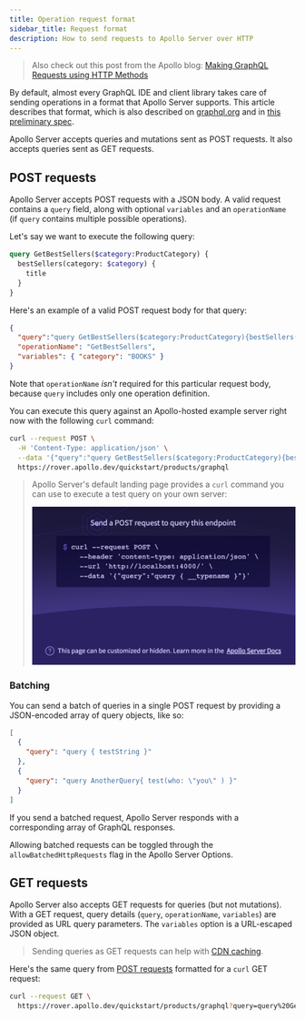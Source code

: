 ```yaml
---
title: Operation request format
sidebar_title: Request format
description: How to send requests to Apollo Server over HTTP
---
```


> Also check out this post from the Apollo blog: [Making GraphQL Requests using HTTP Methods](https://www.apollographql.com/blog/graphql/basics/making-graphql-requests-using-http-methods/)

By default, almost every GraphQL IDE and client library takes care of sending operations in a format that Apollo Server supports. This article describes that format, which is also described on [graphql.org](https://graphql.org/learn/serving-over-http/) and in [this preliminary spec](https://github.com/graphql/graphql-over-http).

Apollo Server accepts queries and mutations sent as POST requests. It also accepts queries sent as GET requests.

## POST requests

Apollo Server accepts POST requests with a JSON body. A valid request contains a `query` field, along with optional `variables` and an `operationName` (if `query` contains multiple possible operations).

Let's say we want to execute the following query:

```graphql
query GetBestSellers($category:ProductCategory) {
  bestSellers(category: $category) {
    title
  }
}
```

 Here's an example of a valid POST request body for that query:

```json
{
  "query":"query GetBestSellers($category:ProductCategory){bestSellers(category: $category){title}}",
  "operationName": "GetBestSellers",
  "variables": { "category": "BOOKS" }
}
```

Note that `operationName` _isn't_ required for this particular request body, because `query` includes only one operation definition.

You can execute this query against an Apollo-hosted example server right now with the following `curl` command:

```sh
curl --request POST \
  -H 'Content-Type: application/json' \
  --data '{"query":"query GetBestSellers($category:ProductCategory){bestSellers(category: $category){title}}", "operationName":"GetBestSellers", "variables":{"category":"BOOKS"}}' \
  https://rover.apollo.dev/quickstart/products/graphql
```

> Apollo Server's default landing page provides a `curl` command you can use to execute a test query on your own server:
>
> <img class="screenshot" src="./images/as-landing-page-production.jpg" width="500" />

### Batching

You can send a batch of queries in a single POST request by providing a JSON-encoded array of query objects, like so:

```json
[
  {
    "query": "query { testString }"
  },
  {
    "query": "query AnotherQuery{ test(who: \"you\" ) }"
  }
]
```

If you send a batched request, Apollo Server responds with a corresponding array of GraphQL responses.

Allowing batched requests can be toggled through the `allowBatchedHttpRequests` flag in the Apollo Server Options.

## GET requests

Apollo Server also accepts GET requests for queries (but not mutations). With a GET request, query details (`query`, `operationName`, `variables`) are provided as URL query parameters. The `variables` option is a URL-escaped JSON object.

> Sending queries as GET requests can help with [CDN caching](./performance/caching/#caching-with-a-cdn).

Here's the same query from [POST requests](#post-requests) formatted for a `curl` GET request:

```sh
curl --request GET \
  https://rover.apollo.dev/quickstart/products/graphql?query=query%20GetBestSellers%28%24category%3AProductCategory%29%7BbestSellers%28category%3A%20%24category%29%7Btitle%7D%7D&operationName=GetBestSellers&variables=%7B%22category%22%3A%22BOOKS%22%7D
```
